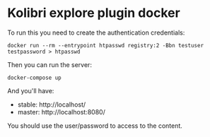 # Kolibri explore plugin docker

To run this you need to create the authentication credentials:

```
docker run --rm --entrypoint htpasswd registry:2 -Bbn testuser testpassword > htpasswd
```

Then you can run the server:

```
docker-compose up
```

And you'll have:

 * stable: http://localhost/
 * master: http://localhost:8080/

You should use the user/password to access to the content.
